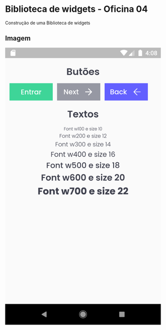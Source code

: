 #  Biblioteca de widgets  - Oficina 04

Construção de uma Biblioteca de widgets 

## Imagem

![print](doc/print.png)

